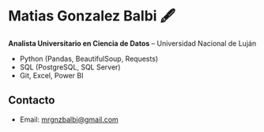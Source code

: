 # Matias Gonzalez Balbi 🖋️

**Analista Universitario en Ciencia de Datos** – Universidad Nacional de Luján  
- Python (Pandas, BeautifulSoup, Requests)
- SQL (PostgreSQL, SQL Server)
- Git, Excel, Power BI

## Contacto
- Email: mrgnzbalbi@gmail.com
